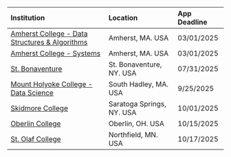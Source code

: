 
| **Institution** | **Location** | **App Deadline** |
| :----       | :---       | :--- |
| [Amherst College - Data Structures &amp; Algorithms](#amherst-data) |Amherst, MA. USA | 03/01/2025 |
| [Amherst College - Systems](#amherst-systems) |Amherst, MA. USA | 03/01/2025 |
| [St. Bonaventure](#st-bonaventure) | St. Bonaventure, NY. USA | 07/31/2025 |
| [Mount Holyoke College - Data Science](#mount-holyoke-data) | South Hadley, MA. USA | 9/25/2025 |
| [Skidmore College](#skidmore) | Saratoga Springs, NY. USA | 10/01/2025 |
| [Oberlin College](#oberlin) | Oberlin, OH. USA | 10/15/2025 |
| [St. Olaf College](#st-olaf) | Northfield, MN. USA | 10/17/2025 |
